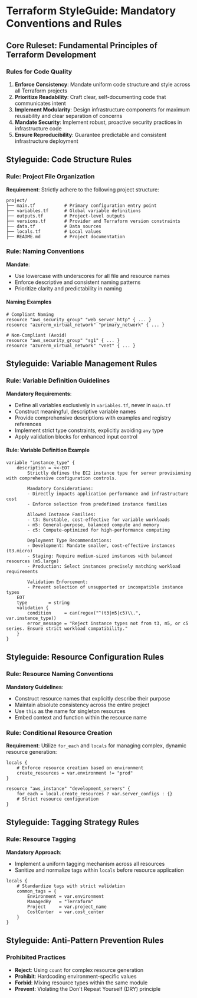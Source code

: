 # Terraform StyleGuide: Mandatory Conventions and Rules

## Core Ruleset: Fundamental Principles of Terraform Development

### Rules for Code Quality
1. **Enforce Consistency**: Mandate uniform code structure and style across all Terraform projects
2. **Prioritize Readability**: Craft clear, self-documenting code that communicates intent
3. **Implement Modularity**: Design infrastructure components for maximum reusability and clear separation of concerns
4. **Mandate Security**: Implement robust, proactive security practices in infrastructure code
5. **Ensure Reproducibility**: Guarantee predictable and consistent infrastructure deployment

## Styleguide: Code Structure Rules

### Rule: Project File Organization
**Requirement**: Strictly adhere to the following project structure:

```text
project/
├── main.tf           # Primary configuration entry point
├── variables.tf      # Global variable definitions
├── outputs.tf        # Project-level outputs
├── versions.tf       # Provider and Terraform version constraints
├── data.tf           # Data sources
├── locals.tf         # Local values
├── README.md         # Project documentation
```

### Rule: Naming Conventions
**Mandate**:
- Use lowercase with underscores for all file and resource names
- Enforce descriptive and consistent naming patterns
- Prioritize clarity and predictability in naming

#### Naming Examples
```hcl
# Compliant Naming
resource "aws_security_group" "web_server_http" { ... }
resource "azurerm_virtual_network" "primary_network" { ... }

# Non-Compliant (Avoid)
resource "aws_security_group" "sg1" { ... }
resource "azurerm_virtual_network" "vnet" { ... }
```

## Styleguide: Variable Management Rules

### Rule: Variable Definition Guidelines
**Mandatory Requirements**:
- Define all variables exclusively in `variables.tf`, never in `main.tf`
- Construct meaningful, descriptive variable names
- Provide comprehensive descriptions with examples and registry references
- Implement strict type constraints, explicitly avoiding `any` type
- Apply validation blocks for enhanced input control

#### Rule: Variable Definition Example
```hcl
variable "instance_type" {
    description = <<-EOT
        Strictly defines the EC2 instance type for server provisioning with comprehensive configuration controls.

        Mandatory Considerations:
        - Directly impacts application performance and infrastructure cost
        - Enforce selection from predefined instance families

        Allowed Instance Families:
        - t3: Burstable, cost-effective for variable workloads
        - m5: General-purpose, balanced compute and memory
        - c5: Compute-optimized for high-performance computing

        Deployment Type Recommendations:
        - Development: Mandate smaller, cost-effective instances (t3.micro)
        - Staging: Require medium-sized instances with balanced resources (m5.large)
        - Production: Select instances precisely matching workload requirements

        Validation Enforcement:
        - Prevent selection of unsupported or incompatible instance types
    EOT
    type        = string
    validation {
        condition     = can(regex("^(t3|m5|c5)\\.", var.instance_type))
        error_message = "Reject instance types not from t3, m5, or c5 series. Ensure strict workload compatibility."
    }
}
```

## Styleguide: Resource Configuration Rules

### Rule: Resource Naming Conventions
**Mandatory Guidelines**:
- Construct resource names that explicitly describe their purpose
- Maintain absolute consistency across the entire project
- Use `this` as the name for singleton resources
- Embed context and function within the resource name

### Rule: Conditional Resource Creation
**Requirement**: Utilize `for_each` and `locals` for managing complex, dynamic resource generation:

```hcl
locals {
    # Enforce resource creation based on environment
    create_resources = var.environment != "prod"
}

resource "aws_instance" "development_servers" {
    for_each = local.create_resources ? var.server_configs : {}
    # Strict resource configuration
}
```

## Styleguide: Tagging Strategy Rules

### Rule: Resource Tagging
**Mandatory Approach**:
- Implement a uniform tagging mechanism across all resources
- Sanitize and normalize tags within `locals` before resource application

```hcl
locals {
    # Standardize tags with strict validation
    common_tags = {
        Environment = var.environment
        ManagedBy   = "Terraform"
        Project     = var.project_name
        CostCenter  = var.cost_center
    }
}
```

## Styleguide: Anti-Pattern Prevention Rules

### Prohibited Practices
- **Reject**: Using `count` for complex resource generation
- **Prohibit**: Hardcoding environment-specific values
- **Forbid**: Mixing resource types within the same module
- **Prevent**: Violating the Don't Repeat Yourself (DRY) principle
